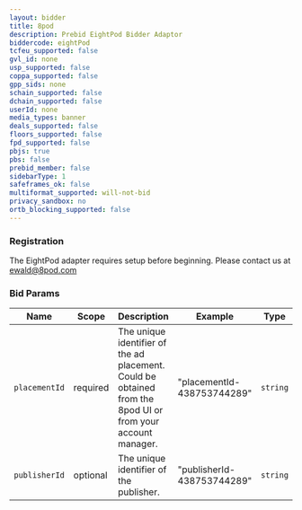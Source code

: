 ```yaml
---
layout: bidder
title: 8pod
description: Prebid EightPod Bidder Adaptor
biddercode: eightPod
tcfeu_supported: false
gvl_id: none
usp_supported: false
coppa_supported: false
gpp_sids: none
schain_supported: false
dchain_supported: false
userId: none
media_types: banner
deals_supported: false
floors_supported: false
fpd_supported: false
pbjs: true
pbs: false
prebid_member: false
sidebarType: 1
safeframes_ok: false
multiformat_supported: will-not-bid
privacy_sandbox: no
ortb_blocking_supported: false
---
```


### Registration

The EightPod adapter requires setup before beginning. Please contact us at <ewald@8pod.com>

### Bid Params

| Name          | Scope    | Description                                                                                                 | Example                    | Type     |
|---------------|----------|-------------------------------------------------------------------------------------------------------------|----------------------------|----------|
| `placementId` | required | The unique identifier of the ad placement. Could be obtained from the 8pod UI or from your account manager. | "placementId-438753744289" | `string` |
| `publisherId` | optional | The unique identifier of the publisher.                                                                     | "publisherId-438753744289" | `string` |
